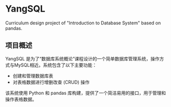 # YangSQL
Curriculum design project of "Introduction to Database System" based on pandas.

## 项目概述

YangSQL 是为了“数据库系统概论”课程设计的一个简单数据库管理系统，操作方式与MySQL相近。系统包含了以下主要功能：

- 创建和管理数据库表
- 对表格数据进行增删改查 (CRUD) 操作

该系统使用 Python 和 pandas 库构建，提供了一个简洁易用的接口，用于管理和操作表格数据。

